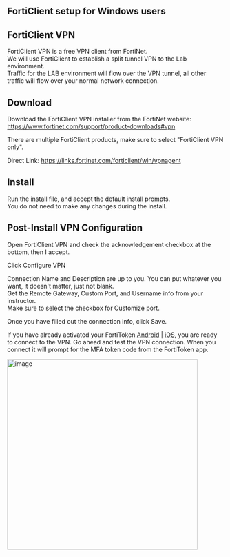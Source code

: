 FortiClient setup for Windows users
-----------------------------------

FortiClient VPN
---------------

FortiClient VPN is a free VPN client from FortiNet.  
We will use FortiClient to establish a split tunnel VPN to the Lab environment.  
Traffic for the LAB environment will flow over the VPN tunnel, all other traffic will flow over your normal network connection.  

Download
--------

Download the FortiClient VPN installer from the FortiNet website: https://www.fortinet.com/support/product-downloads#vpn

There are multiple FortiClient products, make sure to select "FortiClient VPN only".

Direct Link: https://links.fortinet.com/forticlient/win/vpnagent

Install
-------

Run the install file, and accept the default install prompts.  
You do not need to make any changes during the install.  

Post-Install VPN Configuration
------------------------------

Open FortiClient VPN and check the acknowledgement checkbox at the bottom, then I accept.

Click Configure VPN

Connection Name and Description are up to you. You can put whatever you want, it doesn't matter, just not blank.  
Get the Remote Gateway, Custom Port, and Username info from your instructor.  
Make sure to select the checkbox for Customize port.

Once you have filled out the connection info, click Save.

If you have already activated your FortiToken [Android](https://github.com/divergence-wiki/ntt/tree/main/android) | [iOS](https://github.com/divergence-wiki/ntt/tree/main/iOS), you are ready to connect to the VPN. Go ahead and test the VPN connection. When you connect it will prompt for the MFA token code from the FortiToken app.  

<img width="442" alt="image" src="https://user-images.githubusercontent.com/102036007/163693970-0b44d842-87e7-46b9-903b-6b1ee494d708.png">
